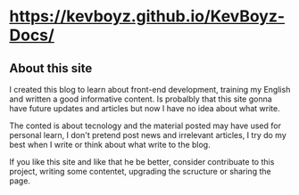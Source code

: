 # https://kevboyz.github.io/KevBoyz-Docs/ 

## About this site

I created this blog to learn about front-end development, training my
English and written a good informative content. Is probalbly that this
site gonna have future updates and articles but now I have no idea about
what write.

The conted is about tecnology and the material posted may have used for 
personal learn, I don't pretend post news and irrelevant articles, I try
do my best when I write or think about what write to the blog.

If you like this site and like that he be better, consider contribuate
to this project, writing some contentet, upgrading the scructure or
sharing the page.